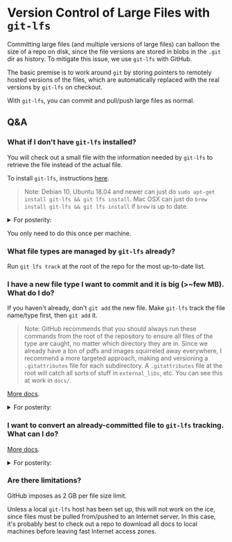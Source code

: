 # Version Control of Large Files with `git-lfs`

Committing large files (and multiple versions of large files) can balloon the size of a repo on disk, since the file versions are stored in blobs in the `.git` dir as history. To mitigate this issue, we use `git-lfs` with GitHub.

The basic premise is to work around `git` by storing pointers to remotely hosted versions of the files, which are automatically replaced with the real versions by `git-lfs` on checkout.

With `git-lfs`, you can commit and pull/push large files as normal.

## Q&A

### What if I don't have `git-lfs` installed?

You will check out a small file with the information needed by `git-lfs` to retrieve the file instead of the actual file.

To install `git-lfs`, instructions [here](https://docs.github.com/en/repositories/working-with-files/managing-large-files/installing-git-large-file-storage).

> Note: Debian 10, Ubuntu 18.04 and newer can just do `sudo apt-get install git-lfs && git lfs install`. Mac OSX can just do `brew install git-lfs && git lfs install` if `brew` is up to date.


<details>
<summary>
For posterity:
</summary>

1. Navigate to git-lfs.github.com and click Download.

> Tip: For more information about alternative ways to install Git LFS for Linux, see this Getting started guide.

2. On your computer, locate and unzip the downloaded file.

3. Open Terminal.

4. Change the current working directory into the folder you downloaded and unzipped: `cd ~/Downloads/git-lfs-1.X.X`

> Note: The file path you use after cd depends on your operating system, Git LFS version you downloaded, and where you saved the Git LFS download.

5. To install the file, run this command:

```
./install.sh`
Git LFS initialized.
```

> Note: You may have to use `sudo ./install.sh` to install the file.

6. Verify that the installation was successful:

```
git lfs install
Git LFS initialized.
```

</details>


You only need to do this once per machine.

### What file types are managed by `git-lfs` already?

Run `git lfs track` at the root of the repo for the most up-to-date list.

### I have a new file type I want to commit and it is big (>~few MB). What do I do?

If you haven't already, don't `git add` the new file. Make `git-lfs` track the file name/type first, then `git add` it. 

> Note: GitHub recommends that you should always run these commands from the root of the repository to ensure all files of the type are caught, no matter which directory they are in. Since we already have a ton of pdfs and images squirreled away everywhere, I recommend a more targeted approach, making and versioning a `.gitattributes` file for each subdirectory. A `.gitattributes` file at the root will catch all sorts of stuff in `external_libs`, etc. You can see this at work in `docs/`.

[More docs](https://docs.github.com/en/repositories/working-with-files/managing-large-files/configuring-git-large-file-storage).

<details>
<summary>
For posterity:
</summary>

If there are existing files in your repository that you'd like to use GitHub with, you need to first remove them from the repository and then add them to Git LFS locally. For more information, see "[Moving a file in your repository to Git LFS](https://docs.github.com/en/articles/moving-a-file-in-your-repository-to-git-large-file-storage)."

If there are referenced Git LFS files that did not upload successfully, you will receive an error message. For more information, see "[Resolving Git Large File Storage upload failures](https://docs.github.com/en/articles/resolving-git-large-file-storage-upload-failures)."

1. Open Terminal.

2. Change your current working directory to an existing repository you'd like to use with Git LFS.

3. To associate a file type in your repository with Git LFS, enter `git lfs track` followed by the name of the file extension you want to automatically upload to Git LFS.

For example, to associate a `.psd` file, enter the following command:

```
git lfs track "*.psd"`
Adding path *.psd
```

Every file type you want to associate with Git LFS will need to be added with `git lfs track`. This command amends your repository's `.gitattributes` file and associates large files with Git LFS.

> Note: We strongly suggest that you commit your local `.gitattributes` file into your repository. Relying on a global `.gitattributes` file associated with Git LFS may cause conflicts when contributing to other Git projects. Including the `.gitattributes` file in the repository allows people creating forks or fresh clones to more easily collaborate using Git LFS. Including the `.gitattributes` file in the repository allows Git LFS objects to optionally be included in ZIP file and tarball archives.

4. Add a file to the repository matching the extension you've associated:

```
git add path/to/file.psd
```

Commit the file and push it to GitHub:

```
git commit -m "add file.psd"
git push
```

You should see some diagnostic information about your file upload:

```
Sending file.psd
44.74 MB / 81.04 MB  55.21 % 14s
64.74 MB / 81.04 MB  79.21 % 3s
```

</details>

### I want to convert an already-committed file to `git-lfs` tracking. What can I do?

[More docs](https://docs.github.com/en/repositories/working-with-files/managing-large-files/moving-a-file-in-your-repository-to-git-large-file-storage).

<details>
<summary>
For posterity:
</summary>

If you've set up Git LFS, and you have an existing file in your repository that needs to be tracked in Git LFS, you need to first remove it from your repository.

After installing Git LFS and configuring Git LFS tracking, you can move files from Git's regular tracking to Git LFS. For more information, see "[Installing Git Large File Storage](https://docs.github.com/en/github/managing-large-files/installing-git-large-file-storage)" and "[Configuring Git Large File Storage](https://docs.github.com/en/github/managing-large-files/configuring-git-large-file-storage)."

If there are referenced Git LFS files that did not upload successfully, you will receive an error message. For more information, see "[Resolving Git Large File Storage upload failures](https://docs.github.com/en/articles/resolving-git-large-file-storage-upload-failures)."

> Tip: If you get an error that "this exceeds Git LFS's file size limit of 100 MB" when you try to push files to Git, you can use `git lfs migrate` instead of `filter branch` or the BFG Repo Cleaner, to move the large file to Git Large File Storage. For more information about the `git lfs migrate` command, see the [Git LFS 2.2.0](https://github.com/blog/2384-git-lfs-2-2-0-released) release announcement.

1. Remove the file from the repository's Git history using either the `filter-branch` command or BFG Repo-Cleaner. For detailed information on using these, see "[Removing sensitive data from a repository](https://docs.github.com/en/articles/removing-sensitive-data-from-a-repository)."
2. Configure tracking for your file and push it to Git LFS. For more information on this procedure, see "[Configuring Git Large File Storage](https://docs.github.com/en/articles/configuring-git-large-file-storage)."

</details>


### Are there limitations?

GitHub imposes as 2 GB per file size limit.

Unless a local `git-lfs` host has been set up, this will not work on the ice, since files must be pulled from/pushed to an Internet server. In this case, it's probably best to check out a repo to download all docs to local machines before leaving fast Internet access zones.
